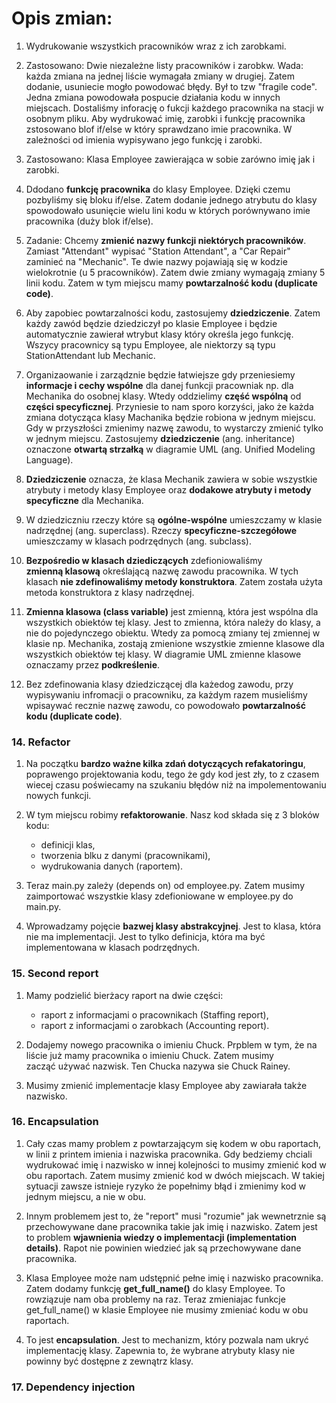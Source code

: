# Opis zmian:
1. Wydrukowanie wszystkich pracowników wraz z ich zarobkami.

1. Zastosowano: Dwie niezależne listy pracowników i zarobkw. Wada: każda zmiana na jednej liście wymagała zmiany w drugiej. Zatem dodanie, usuniecie mogło powodować błędy. Był to tzw "fragile code". Jedna zmiana powodowała pospucie działania kodu w innych miejscach.
Dostaliśmy inforację o fukcji każdego pracownika na stacji w osobnym pliku. Aby wydrukować imię, zarobki i funkcję pracownika zstosowano blof if/else w który sprawdzano imie pracownika. W zależności od imienia wypisywano jego funkcję i zarobki.

1. Zastosowano: Klasa Employee zawierająca w sobie zarówno imię jak i zarobki.

1. Ddodano **funkcję pracownika** do klasy Employee. Dzięki czemu pozbyliśmy się bloku if/else. Zatem dodanie jednego atrybutu do klasy spowodowało usunięcie wielu lini kodu w których porównywano imie pracownika (duży blok if/else).

1. Zadanie: Chcemy **zmienić nazwy funkcji niektórych pracowników**. Zamiast "Attendant" wypisać "Station Attendant", a "Car Repair" zaminieć na "Mechanic". Te dwie nazwy pojawiają się w kodzie wielokrotnie (u 5 pracowników). Zatem dwie zmiany wymagają zmiany 5 linii kodu. Zatem w tym miejscu mamy **powtarzalność kodu (duplicate code)**.

1. Aby zapobiec powtarzalności kodu, zastosujemy **dziedziczenie**. Zatem każdy zawód będzie dziedziczył po klasie Employee i będzie automatycznie zawierał wtrybut klasy który określa jego funkcję. Wszycy pracownicy są typu Employee, ale niektorzy są typu StationAttendant lub Mechanic.  

1. Organizaowanie i zarządznie będzie łatwiejsze gdy przeniesiemy **informacje i cechy wspólne** dla danej funkcji pracowniak np. dla Mechanika do osobnej klasy. Wtedy oddzielimy **część wspólną** od **części specyficznej**. Przyniesie to nam sporo korzyści, jako że każda zmiana dotycząca klasy Machanika będzie robiona w jednym miejscu. Gdy w przyszłości zmienimy nazwę zawodu, to wystarczy zmienić tylko w jednym miejscu. Zastosujemy **dziedziczenie** (ang. inheritance) oznaczone **otwartą strzałką** w diagramie UML (ang. Unified Modeling Language).

1. **Dziedziczenie** oznacza, że klasa Mechanik zawiera w sobie wszystkie atrybuty i metody klasy Employee oraz **dodakowe atrybuty i metody specyficzne** dla Mechanika.

1. W dziedziczniu rzeczy które są **ogólne-wspólne** umieszczamy w klasie nadrzędnej (ang. superclass). Rzeczy **specyficzne-szczegółowe** umieszczamy w klasach podrzędnych (ang. subclass).

1. **Bezpośredio w klasach dziediczących** zdefioniowaliśmy **zmienną klasową** określającą nazwę zawodu pracownika. W tych klasach **nie zdefinowaliśmy metody konstruktora**. Zatem została użyta metoda konstruktora z klasy nadrzędnej.

1. **Zmienna klasowa (class variable)** jest zmienną, która jest wspólna dla wszystkich obiektów tej klasy. Jest to zmienna, która należy do klasy, a nie do pojedynczego obiektu. Wtedy za pomocą zmiany tej zmiennej w klasie np. Mechanika, zostają zmienione wszystkie zmienne klasowe dla wszystkich obiektów tej klasy. W diagramie UML zmienne klasowe oznaczamy przez **podkreślenie**.

1. Bez zdefinowania klasy dziedziczącej dla każedog zawodu, przy wypisywaniu infromacji o pracowniku, za każdym razem musieliśmy wpisaywać recznie nazwę zawodu, co powodowało **powtarzalność kodu (duplicate code)**.

### 14. Refactor

1. Na początku **bardzo ważne kilka zdań dotyczących refakatoringu**, poprawengo projektowania kodu, tego że gdy kod jest zły, to z czasem wiecej czasu poświecamy na szukaniu błędów niż na impolementowaniu nowych funkcji.

1. W tym miejscu robimy **refaktorowanie**. Nasz kod składa się z 3 bloków kodu:
    - definicji klas,
    - tworzenia blku z danymi (pracownikami),
    - wydrukowania danych (raportem).

1. Teraz main.py zależy (depends on) od employee.py. Zatem musimy zaimportować wszystkie klasy zdefioniowane w employee.py do main.py.

1. Wprowadzamy pojęcie **bazwej klasy abstrakcyjnej**. Jest to klasa, która nie ma implementacji. Jest to tylko definicja, która ma być implementowana w klasach podrzędnych.

### 15. Second report

1. Mamy podzielić bierżacy raport na dwie części:
    - raport z informacjami o pracownikach (Staffing report),
    - raport z informacjami o zarobkach (Accounting report).

1. Dodajemy nowego pracownika o imieniu Chuck. Prpblem w tym, że na liście już mamy pracownika o imieniu Chuck. Zatem musimy zacząć używać nazwisk. Ten Chucka nazywa sie Chuck Rainey. 

1. Musimy zmienić implementacje klasy Employee aby zawiarała także nazwisko.

### 16. Encapsulation

1. Cały czas mamy problem z powtarzającym się kodem w obu raportach, w linii z printem imienia i nazwiska pracownika. Gdy bedziemy chciali wydrukować imię i nazwisko w innej kolejności to musimy zmienić kod w obu raportach. Zatem musimy zmienić kod w dwóch miejscach. W takiej sytuacji zawsze istnieje ryzyko że popełnimy błąd i zmienimy kod w jednym miejscu, a nie w obu.

1. Innym problemem jest to, że "report" musi "rozumie" jak wewnetrznie są przechowywane dane pracownika takie jak imię i nazwisko. Zatem jest to problem **wjawnienia wiedzy o implementacji (implementation details)**. Rapot nie powinien wiedzieć jak są przechowywane dane pracownika.

1. Klasa Employee może nam udstępnić pełne imię i nazwisko pracownika. Zatem dodamy funkcję **get_full_name()** do klasy Employee. To rowziązuje nam oba problemy na raz. Teraz zmieniajac funkcje get_full_name() w klasie Employee nie musimy zmieniać kodu w obu raportach. 

1. To jest **encapsulation**. Jest to mechanizm, który pozwala nam ukryć implementację klasy. Zapewnia to, że wybrane atrybuty klasy nie powinny być dostępne z zewnątrz klasy.

### 17. Dependency injection



